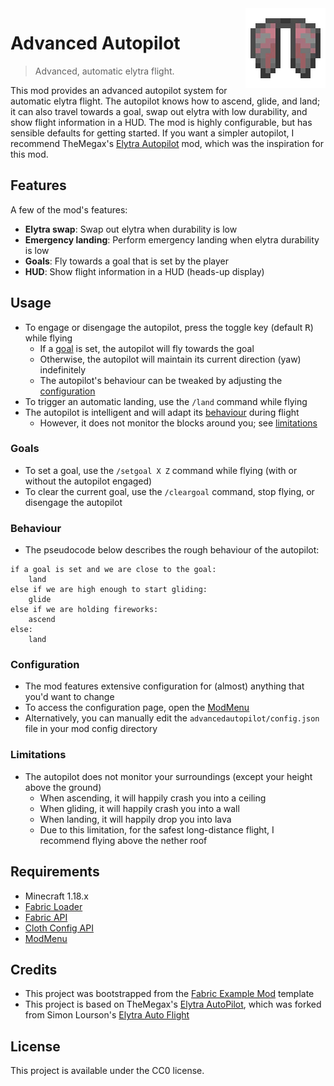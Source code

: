 <img align="right" src="src/main/resources/assets/advancedautopilot/icon_transparent.png">

# Advanced Autopilot

> Advanced, automatic elytra flight.

This mod provides an advanced autopilot system for automatic elytra flight. The autopilot knows how to ascend, glide, and land; it can also travel towards a goal, swap out elytra with low durability, and show flight information in a HUD. The mod is highly configurable, but has sensible defaults for getting started. If you want a simpler autopilot, I recommend TheMegax's [Elytra Autopilot](https://github.com/TheMegax/fabric-elytra-autopilot) mod, which was the inspiration for this mod.

## Features

A few of the mod's features:
- **Elytra swap**: Swap out elytra when durability is low
- **Emergency landing**: Perform emergency landing when elytra durability is low
- **Goals**: Fly towards a goal that is set by the player
- **HUD**: Show flight information in a HUD (heads-up display)

## Usage

- To engage or disengage the autopilot, press the toggle key (default <kbd>R</kbd>) while flying
  - If a [goal](#goals) is set, the autopilot will fly towards the goal
  - Otherwise, the autopilot will maintain its current direction (yaw) indefinitely
  - The autopilot's behaviour can be tweaked by adjusting the [configuration](#configuration)
- To trigger an automatic landing, use the `/land` command while flying
- The autopilot is intelligent and will adapt its [behaviour](#behaviour) during flight
    - However, it does not monitor the blocks around you; see [limitations](#limitations)

### Goals

- To set a goal, use the `/setgoal X Z` command while flying (with or without the autopilot engaged)
- To clear the current goal, use the `/cleargoal` command, stop flying, or disengage the autopilot

### Behaviour

- The pseudocode below describes the rough behaviour of the autopilot:

```
if a goal is set and we are close to the goal:
    land
else if we are high enough to start gliding:
    glide
else if we are holding fireworks:
    ascend
else:
    land
```

### Configuration

- The mod features extensive configuration for (almost) anything that you'd want to change
- To access the configuration page, open the [ModMenu](https://www.curseforge.com/minecraft/mc-mods/modmenu)
- Alternatively, you can manually edit the `advancedautopilot/config.json` file in your mod config directory

### Limitations

- The autopilot does not monitor your surroundings (except your height above the ground)
    - When ascending, it will happily crash you into a ceiling
    - When gliding, it will happily crash you into a wall
    - When landing, it will happily drop you into lava
    - Due to this limitation, for the safest long-distance flight, I recommend flying above the nether roof

## Requirements

- Minecraft 1.18.x
- [Fabric Loader](https://fabricmc.net/use/installer)
- [Fabric API](https://www.curseforge.com/minecraft/mc-mods/fabric-api)
- [Cloth Config API](https://www.curseforge.com/minecraft/mc-mods/cloth-config)
- [ModMenu](https://www.curseforge.com/minecraft/mc-mods/modmenu)

## Credits

- This project was bootstrapped from the [Fabric Example Mod](https://github.com/FabricMC/fabric-example-mod) template
- This project is based on TheMegax's [Elytra AutoPilot](https://github.com/TheMegax/fabric-elytra-autopilot), which was forked from Simon Lourson's [Elytra Auto Flight](https://github.com/simonlourson/fabric-elytra-auto-flight)

## License

This project is available under the CC0 license.
